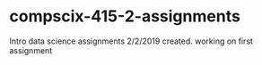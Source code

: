 # compscix-415-2-assignments
Intro data science assignments
2/2/2019 created. working on first assignment

